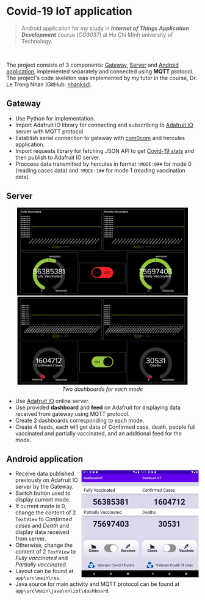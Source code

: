 # Covid-19 IoT application

> Android application for my study in ***Internet of Things Application Development*** course (*CO3037*) at Ho Chi Minh university of Technology.

<br>

<!-- <img align="right" src="img/Screenshot0.png" width="170px" height="310px"><img align="right" src="img/Screenshot1.png" width="170px" height="310px"> -->

The project consists of 3 components: <a href="#gateway">Gateway</a>, <a href="#server">Server</a> and <a href="#android-application">Android application</a>, implemented separately and connected using **MQTT** protocol. The project's code skeleton was implemented by my tutor in the course, Dr. Le Trong Nhan (GitHub: [nhanksd](https://github.com/nhanksd85)).

## Gateway
  - Use Python for implementation.
  - Import Adafruit IO library for connecting and subscribing to [Adafruit IO](https://io.adafruit.com/) server with MQTT protocol.
  - Establish serial connection to gateway with [com0com](http://com0com.sourceforge.net/) and hercules application.
  - Import requests library for fetching JSON API to get [Covid-19 stats](https://github.com/M-Media-Group/Covid-19-API) and then publish to Adafruit IO server.
  - Proccess data transmitted by hercules in format `!MODE:0##` for mode 0 (reading cases data) and `!MODE:1##` for mode 1 (reading vaccination data).

## Server
<div align="center">
  <img src="img/db1.png" height="230px"> <img src="img/db0.png" height="230px">
  <br>
  <i>Two dashboards for each mode</i>
</div>

  - Use [Adafruit IO](https://io.adafruit.com/) online server.
  - Use provided **dashboard** and **feed** on Adafruit for displaying data received from gateway using MQTT protocol.
  - Create 2 dashboards corresponding to each mode.
  - Create 4 feeds, each will get data of Confirmed case, death, people full vaccinated and partially vaccinated, and an additional feed for the mode.

## Android application
<img align="right" src="img/Screenshot0.png" width="153.3px" height="280px"><img align="right" src="img/Screenshot1.png" width="153.3px" height="280px">

  - Receive data published previously on Adafruit IO server by the Gateway.
  - Switch button used to display current mode.
  - If current mode is 0, change the content of 2 `TextView` to *Confirmed cases* and *Death* and display data received from server.
  - Otherwise, change the content of 2 `TextView` to *Fully vaccinated* and *Partially vaccinated*.
  - Layout can be found at `app\src\main\res`.
  - Java source for main activity and MQTT protocol can be found at `app\src\main\java\vn\iot\dashboard`.
